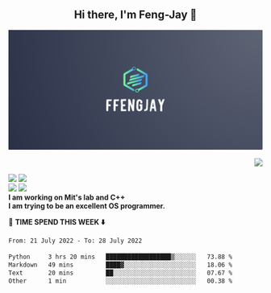<h2 align="center"> Hi there, I'm Feng-Jay 👋 </h2>  

![](https://github.com/Feng-Jay/DataStruct/blob/master/Image/1.png)  

<img align="right" src="https://github-readme-stats.vercel.app/api?username=Feng-Jay&show_icons=true&icon_color=CE1D2D&text_color=718096&bg_color=ffffff&hide_title=true" />


&emsp;

![](https://visitor-badge.glitch.me/badge?page_id=Feng-Jay.readme)
![](https://img.shields.io/badge/Concentrate-Cpp-blue)  
![](https://img.shields.io/badge/Rust-primer-orange)
![](https://img.shields.io/badge/Target-OS-9cf)  
**I am working on Mit's lab and C++**  
**I am trying to be an excellent OS programmer.**  


📘 **TIME SPEND THIS WEEK ⬇️**
<!--START_SECTION:waka-->

```text
From: 21 July 2022 - To: 28 July 2022

Python     3 hrs 20 mins   ██████████████████▒░░░░░░   73.88 %
Markdown   49 mins         ████▓░░░░░░░░░░░░░░░░░░░░   18.06 %
Text       20 mins         ██░░░░░░░░░░░░░░░░░░░░░░░   07.67 %
Other      1 min           ░░░░░░░░░░░░░░░░░░░░░░░░░   00.38 %
```

<!--END_SECTION:waka-->
